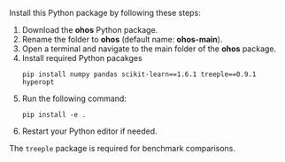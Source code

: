Install this Python package by following these steps:  

1. Download the **ohos** Python package.
2. Rename the folder to **ohos** (default name: **ohos-main**).
3. Open a terminal and navigate to the main folder of the **ohos** package.
4. Install required Python pacakges
   ```
   pip install numpy pandas scikit-learn==1.6.1 treeple==0.9.1 hyperopt
   ```
5. Run the following command:  
   ```
   pip install -e .
   ```  
6. Restart your Python editor if needed.

The `treeple` package is required for benchmark comparisons.
   
